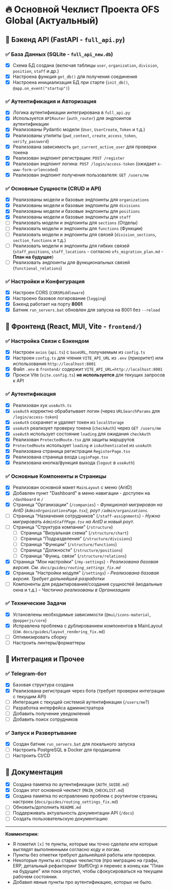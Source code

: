 # 🔥 Основной Чеклист Проекта OFS Global (Актуальный)

## 🚀 Бэкенд API (FastAPI - `full_api.py`)

### ✅ База Данных (SQLite - `full_api_new.db`)
- [x] Схема БД создана (включая таблицы `user`, `organization`, `division`, `position`, `staff` и др.)
- [x] Настроена функция `get_db()` для получения соединения
- [x] Настроена инициализация БД при старте (`init_db()`, `@app.on_event("startup")`)

### ✅ Аутентификация и Авторизация
- [x] Логика аутентификации интегрирована в `full_api.py`
- [x] Используется `APIRouter` (`auth_router`) для эндпоинтов аутентификации
- [x] Реализованы Pydantic модели (`User`, `UserCreate`, `Token` и т.д.)
- [x] Реализованы утилиты (`pwd_context`, `create_access_token`, `verify_password`)
- [x] Реализована зависимость `get_current_active_user` для проверки токена
- [x] Реализован эндпоинт регистрации: `POST /register`
- [x] Реализован эндпоинт логина: `POST /login/access-token` (ожидает `x-www-form-urlencoded`)
- [x] Реализован эндпоинт получения пользователя: `GET /users/me`

### ✅ Основные Сущности (CRUD и API)
- [x] Реализованы модели и базовые эндпоинты для `organizations`
- [x] Реализованы модели и базовые эндпоинты для `divisions`
- [x] Реализованы модели и базовые эндпоинты для `positions`
- [x] Реализованы модели и базовые эндпоинты для `staff`
- [ ] Реализовать модели и эндпоинты для `sections` (Отделы)
- [ ] Реализовать модели и эндпоинты для `functions` (Функции)
- [ ] Реализовать модели и эндпоинты для связей (`division_sections`, `section_functions` и т.д.)
- [ ] Реализовать модели и эндпоинты для гибких связей (`staff_positions`, `staff_locations` - согласно `ofs_migration_plan.md` - **План на будущее**)
- [ ] Реализовать эндпоинты для функциональных связей (`functional_relations`)

### ✅ Настройки и Конфигурация
- [x] Настроен CORS (`CORSMiddleware`)
- [x] Настроено базовое логирование (`logging`)
- [x] Бэкенд работает на порту **8001**
- [x] Батник `run_servers.bat` обновлен для запуска на 8001 без `--reload`

## 🎨 Фронтенд (React, MUI, Vite - `frontend/`)

### ✅ Настройка Связи с Бэкендом
- [x] Настроен `axios` (`api.ts`) с `baseURL`, получаемым из `config.ts`
- [x] Настроен `config.ts` для чтения `VITE_API_URL` из `.env` (приоритет) или использования `http://localhost:8001`
- [x] Файл `.env` в `frontend/` содержит `VITE_API_URL=http://localhost:8001`
- [x] Прокси Vite (`vite.config.ts`) **не используется** для текущих запросов к API

### ✅ Аутентификация
- [x] Реализован хук `useAuth.ts`
- [x] `useAuth` корректно обрабатывает логин (через `URLSearchParams` для `/login/access-token`)
- [x] `useAuth` сохраняет и удаляет токен из `localStorage`
- [x] `useAuth` реализует проверку токена (`checkAuth`) через `GET /users/me`
- [x] `useAuth` использует состояние `loading` для ожидания `checkAuth`
- [x] Реализован `ProtectedRoute.tsx` для защиты маршрутов
- [x] `ProtectedRoute` использует `loading` и `isAuthenticated` из `useAuth`
- [x] Реализована страница регистрации `RegisterPage.tsx`
- [x] Реализована страница входа `LoginPage.tsx`
- [x] Реализована кнопка/функция выхода (`logout` в `useAuth`)

### ✅ Основные Компоненты и Страницы
- [x] Реализован основной макет `MainLayout` с меню (AntD)
- [x] Добавлен пункт "Dashboard" в меню навигации - доступен на `/dashboard` и `/`
- [x] Страница "Организации" (`/companies`) - *Функционал мигрирован на AntD (`AdminOrganizationsPage.tsx`), роут `/admin/organizations`.*
- [ ] Страница "Назначения сотрудников" (`/staff-assignments`) - *Нужно мигрировать `AdminStaffPage.tsx` на AntD и новый роут.*
- [ ] Страница "Структура компании" (`/structure`)
  - [ ] Страница "Визуальная схема" (`/structure/chart`)
  - [ ] Страница "Подразделения" (`/structure/divisions`)
  - [ ] Страница "Функции" (`/structure/functions`)
  - [ ] Страница "Должности" (`/structure/positions`)
  - [ ] Страница "Функц. связи" (`/structure/relations`)
- [x] Страница "Мои настройки" (`/my-settings`) - *Реализована базовая версия. См. `docs/guides/routing_settings_fix.md`*
- [x] Страница "Настройки модуля" (`/settings`) - *Реализована базовая версия. Требует дальнейшей разработки*
- [ ] Компоненты для редактирования/создания сущностей (модальные окна и т.д.) - *Частично реализованы в Организациях*

### ✅ Технические Задачи
- [x] Установлены необходимые зависимости (`@mui/icons-material`, `@popperjs/core`)
- [x] Исправлена проблема с дублированием компонентов в MainLayout (см. `docs/guides/layout_rendering_fix.md`)
- [ ] Оптимизировать сборку
- [ ] Настроить линтеры/форматтеры

## 🧩 Интеграция и Прочее

### ✅ Telegram-бот
- [x] Базовая структура создана
- [x] Реализована регистрация через бота (требует проверки интеграции с текущим API)
- [ ] Интеграция с текущей системой аутентификации (`/users/me`?)
- [ ] Разработка интерфейса администратора
- [ ] Добавить получение уведомлений
- [ ] Добавить поиск сотрудников

### ✅ Запуск и Развертывание
- [x] Создан батник `run_servers.bat` для локального запуска
- [ ] Настроить PostgreSQL в Docker для продакшена
- [ ] Настроить CI/CD

## 📝 Документация
- [x] Создана памятка по аутентификации (`AUTH_GUIDE.md`)
- [x] Создан этот основной чеклист (`MAIN_CHECKLIST.md`)
- [x] Создана памятка по исправлению проблем с роутингом страниц настроек (`docs/guides/routing_settings_fix.md`)
- [ ] Обновить/дополнить `README.md`
- [ ] Поддерживать актуальность документации API (`/docs`)
- [ ] Создать пользовательскую документацию

---

**Комментарии:**

*   Я пометил `[x]` те пункты, которые мы точно сделали или которые выглядят выполненными согласно коду и логам.
*   Пункты без отметки требуют дальнейшей работы или проверки.
*   Некоторые пункты из старых чеклистов (про миграцию на графы, ERP, детальный рефакторинг Staff/Org) я перенес в конец как "План на будущее" или пока опустил, чтобы сфокусироваться на текущем рабочем состоянии.
*   Добавил явные пункты про аутентификацию, которых не было.
